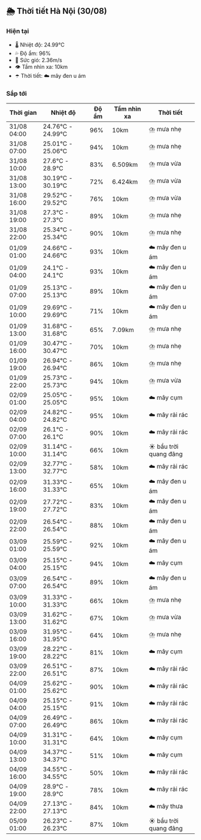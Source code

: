 ## 🌦️ Thời tiết Hà Nội (30/08)

### Hiện tại

- 🌡️ Nhiệt độ: 24.99℃
- 💦 Độ ẩm: 96%
- 💨 Sức gió: 2.36m/s
- 👁️ Tầm nhìn xa: 10km
- ☂️ Thời tiết: ☁️ mây đen u ám

### Sắp tới

| Thời gian | Nhiệt độ | Độ ẩm | Tầm nhìn xa | Thời tiết |
| --- | --- | --- | --- | --- |
| 31/08 04:00 | 24.76℃ - 24.99℃ | 96% | 10km | ⛈️ mưa nhẹ |
| 31/08 07:00 | 25.01℃ - 25.06℃ | 94% | 10km | ⛈️ mưa nhẹ |
| 31/08 10:00 | 27.6℃ - 28.9℃ | 83% | 6.509km | ⛈️ mưa vừa |
| 31/08 13:00 | 30.19℃ - 30.19℃ | 72% | 6.424km | ⛈️ mưa vừa |
| 31/08 16:00 | 29.52℃ - 29.52℃ | 76% | 10km | ⛈️ mưa vừa |
| 31/08 19:00 | 27.3℃ - 27.3℃ | 89% | 10km | ⛈️ mưa nhẹ |
| 31/08 22:00 | 25.34℃ - 25.34℃ | 90% | 10km | ⛈️ mưa nhẹ |
| 01/09 01:00 | 24.66℃ - 24.66℃ | 93% | 10km | ☁️ mây đen u ám |
| 01/09 04:00 | 24.1℃ - 24.1℃ | 93% | 10km | ☁️ mây đen u ám |
| 01/09 07:00 | 25.13℃ - 25.13℃ | 89% | 10km | ☁️ mây đen u ám |
| 01/09 10:00 | 29.69℃ - 29.69℃ | 71% | 10km | ☁️ mây đen u ám |
| 01/09 13:00 | 31.68℃ - 31.68℃ | 65% | 7.09km | ⛈️ mưa nhẹ |
| 01/09 16:00 | 30.47℃ - 30.47℃ | 70% | 10km | ⛈️ mưa nhẹ |
| 01/09 19:00 | 26.94℃ - 26.94℃ | 86% | 10km | ⛈️ mưa nhẹ |
| 01/09 22:00 | 25.73℃ - 25.73℃ | 94% | 10km | ⛈️ mưa vừa |
| 02/09 01:00 | 25.05℃ - 25.05℃ | 95% | 10km | ☁️ mây cụm |
| 02/09 04:00 | 24.82℃ - 24.82℃ | 95% | 10km | ☁️ mây rải rác |
| 02/09 07:00 | 26.1℃ - 26.1℃ | 90% | 10km | ☁️ mây rải rác |
| 02/09 10:00 | 31.14℃ - 31.14℃ | 66% | 10km | ☀️ bầu trời quang đãng |
| 02/09 13:00 | 32.77℃ - 32.77℃ | 58% | 10km | ☁️ mây rải rác |
| 02/09 16:00 | 31.33℃ - 31.33℃ | 65% | 10km | ☁️ mây đen u ám |
| 02/09 19:00 | 27.72℃ - 27.72℃ | 83% | 10km | ☁️ mây đen u ám |
| 02/09 22:00 | 26.54℃ - 26.54℃ | 88% | 10km | ☁️ mây đen u ám |
| 03/09 01:00 | 25.59℃ - 25.59℃ | 92% | 10km | ☁️ mây đen u ám |
| 03/09 04:00 | 25.15℃ - 25.15℃ | 94% | 10km | ☁️ mây cụm |
| 03/09 07:00 | 26.54℃ - 26.54℃ | 89% | 10km | ☁️ mây đen u ám |
| 03/09 10:00 | 31.33℃ - 31.33℃ | 66% | 10km | ⛈️ mưa nhẹ |
| 03/09 13:00 | 31.62℃ - 31.62℃ | 67% | 10km | ⛈️ mưa vừa |
| 03/09 16:00 | 31.95℃ - 31.95℃ | 64% | 10km | ⛈️ mưa nhẹ |
| 03/09 19:00 | 28.22℃ - 28.22℃ | 81% | 10km | ☁️ mây cụm |
| 03/09 22:00 | 26.51℃ - 26.51℃ | 87% | 10km | ☁️ mây rải rác |
| 04/09 01:00 | 25.62℃ - 25.62℃ | 90% | 10km | ☁️ mây rải rác |
| 04/09 04:00 | 25.15℃ - 25.15℃ | 91% | 10km | ☁️ mây rải rác |
| 04/09 07:00 | 26.49℃ - 26.49℃ | 86% | 10km | ☁️ mây rải rác |
| 04/09 10:00 | 31.31℃ - 31.31℃ | 64% | 10km | ☁️ mây cụm |
| 04/09 13:00 | 34.37℃ - 34.37℃ | 51% | 10km | ☁️ mây cụm |
| 04/09 16:00 | 34.55℃ - 34.55℃ | 50% | 10km | ☁️ mây rải rác |
| 04/09 19:00 | 28.9℃ - 28.9℃ | 78% | 10km | ☁️ mây rải rác |
| 04/09 22:00 | 27.13℃ - 27.13℃ | 84% | 10km | ☁️ mây thưa |
| 05/09 01:00 | 26.23℃ - 26.23℃ | 87% | 10km | ☀️ bầu trời quang đãng |
